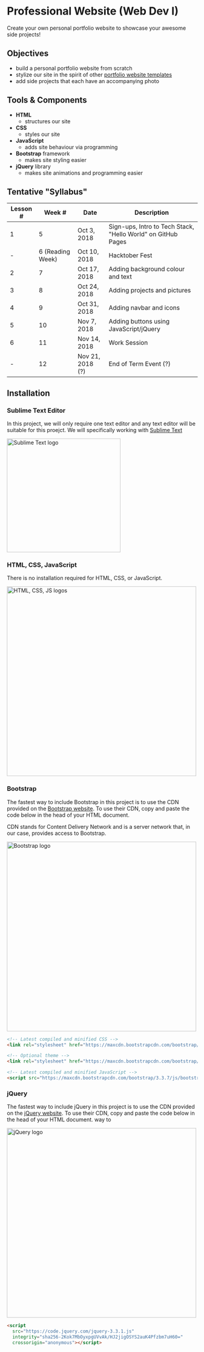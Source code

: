 # Professional Website (Web Dev I)

Create your own personal portfolio website to showcase your awesome side projects!

## Objectives
- build a personal portfolio website from scratch
- stylize our site in the spirit of other [portfolio website templates](https://www.free-css.com/free-css-templates/page225/spectrum)
- add side projects that each have an accompanying photo

## Tools & Components
- **HTML**
  - structures our site
- **CSS**
  - styles our site
- **JavaScript**
  - adds site behaviour via programming
- **Bootstrap** framework
  - makes site styling easier
- **jQuery** library
  - makes site animations and programming easier

## Tentative "Syllabus"
| Lesson # | Week #               | Date              | Description                                                  |
| -------- | ------               | -------------     | -------------------------------------------------------      |
| 1        | 5                    | Oct 3, 2018       | Sign-ups, Intro to Tech Stack, "Hello World" on GitHub Pages |
| -        | 6 (Reading Week)     | Oct 10, 2018      | Hacktober Fest                                          |
| 2        | 7                    | Oct 17, 2018      | Adding background colour and text                          |
| 3        | 8                    | Oct 24, 2018      | Adding projects and pictures                                                       |
| 4        | 9                    | Oct 31, 2018      | Adding navbar and icons                  |
| 5        | 10                   | Nov 7, 2018       | Adding buttons using JavaScript/jQuery                          |
| 6        | 11                   | Nov 14, 2018      | Work Session                                            |
| -        | 12                   | Nov 21, 2018 (?)  | End of Term Event (?)                                   |

## Installation

### Sublime Text Editor
In this project, we will only require one text editor and any text editor will be suitable for this proejct. We will specifically working with [Sublime Text](https://www.sublimetext.com/3)

<img src="https://upload.wikimedia.org/wikipedia/en/d/d2/Sublime_Text_3_logo.png" alt="Sublime Text logo" width="300px"/>

### HTML, CSS, JavaScript
There is no installation required for HTML, CSS, or JavaScript. 

<img src="https://www.planet-source-code.com/vb/2010Redesign/images/LangugeHomePages/HTML5_CSS_JavaScript.png" alt="HTML, CSS, JS logos" width="500px"/>

### Bootstrap
The fastest way to include Bootstrap in this project is to use the CDN provided on the [Bootstrap website](https://getbootstrap.com/docs/3.3/getting-started/). To use their CDN, copy and paste the code below in the head of your HTML document.

CDN stands for Content Delivery Network and is a server network that, in our case, provides access to Bootstrap.

<img src="https://getbootstrap.com/docs/4.1/assets/img/bootstrap-stack.png" alt="Bootstrap logo" width="500px"/>

```html
<!-- Latest compiled and minified CSS -->
<link rel="stylesheet" href="https://maxcdn.bootstrapcdn.com/bootstrap/3.3.7/css/bootstrap.min.css" integrity="sha384-BVYiiSIFeK1dGmJRAkycuHAHRg32OmUcww7on3RYdg4Va+PmSTsz/K68vbdEjh4u" crossorigin="anonymous">

<!-- Optional theme -->
<link rel="stylesheet" href="https://maxcdn.bootstrapcdn.com/bootstrap/3.3.7/css/bootstrap-theme.min.css" integrity="sha384-rHyoN1iRsVXV4nD0JutlnGaslCJuC7uwjduW9SVrLvRYooPp2bWYgmgJQIXwl/Sp" crossorigin="anonymous">

<!-- Latest compiled and minified JavaScript -->
<script src="https://maxcdn.bootstrapcdn.com/bootstrap/3.3.7/js/bootstrap.min.js" integrity="sha384-Tc5IQib027qvyjSMfHjOMaLkfuWVxZxUPnCJA7l2mCWNIpG9mGCD8wGNIcPD7Txa" crossorigin="anonymous"></script>
```

### jQuery
The fastest way to include jQuery in this project is to use the CDN provided on the [jQuery website](https://code.jquery.com/). To use their CDN, copy and paste the code below in the head of your HTML document. way to 

<img src="https://wpnewsify-cdn26.netdna-ssl.com/wp-content/uploads/2018/04/jQuery-794x398.jpg" alt="jQuery logo" width="500px"/>

```html
<script
  src="https://code.jquery.com/jquery-3.3.1.js"
  integrity="sha256-2Kok7MbOyxpgUVvAk/HJ2jigOSYS2auK4Pfzbm7uH60="
  crossorigin="anonymous"></script>
```
